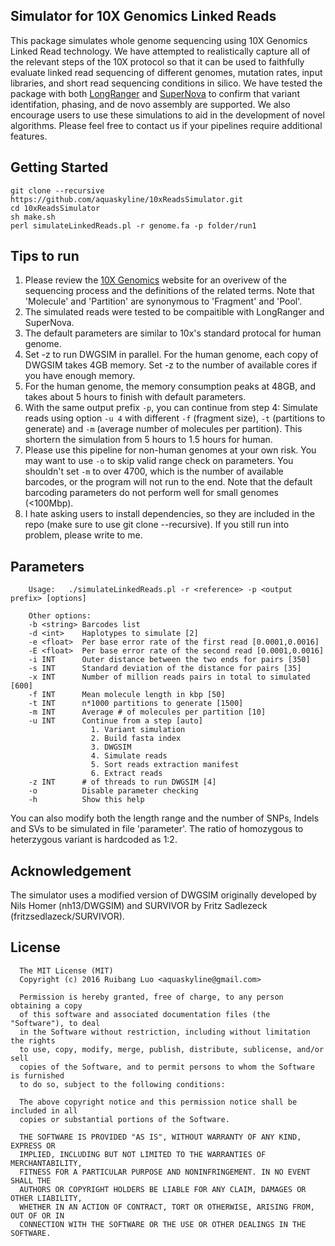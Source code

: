 ## Simulator for 10X Genomics Linked Reads

This package simulates whole genome sequencing using 10X Genomics Linked Read technology.  We have attempted to realistically capture all of the relevant steps of the 10X protocol so that it can be used to faithfully evaluate linked read sequencing of different genomes, mutation rates, input libraries, and short read sequencing conditions in silico. We have tested the package with both <a href="https://support.10xgenomics.com/genome-exome/software/pipelines/latest/what-is-long-ranger">LongRanger</a> and <a href="https://support.10xgenomics.com/de-novo-assembly/software/overview/welcome">SuperNova</a> to confirm that variant identifation, phasing, and de novo assembly are supported. We also encourage users to use these simulations to aid in the development of novel algorithms. Please feel free to contact us if your pipelines require additional features.

## Getting Started

```
git clone --recursive https://github.com/aquaskyline/10xReadsSimulator.git
cd 10xReadsSimulator
sh make.sh
perl simulateLinkedReads.pl -r genome.fa -p folder/run1
```

## Tips to run
1. Please review the <a href="https://www.10xgenomics.com/">10X Genomics</a> website for an overivew of the sequencing process and the definitions of the related terms. Note that 'Molecule' and 'Partition' are synonymous to 'Fragment' and 'Pool'.
2. The simulated reads were tested to be compaitible with LongRanger and SuperNova.
3. The default parameters are similar to 10x's standard protocal for human genome.
4. Set -z to run DWGSIM in parallel. For the human genome, each copy of DWGSIM takes 4GB memory. Set -z to the number of available cores if you have enough memory.
5. For the human genome, the memory consumption peaks at 48GB, and takes about 5 hours to finish with default parameters.
6. With the same output prefix `-p`, you can continue from step 4: Simulate reads using option `-u 4` with different `-f` (fragment size), `-t` (partitions to generate) and `-m` (average number of molecules per partition). This shortern the simulation from 5 hours to 1.5 hours for human.
7. Please use this pipeline for non-human genomes at your own risk. You may want to use `-o` to skip valid range check on parameters. You shouldn't set `-m` to over 4700, which is the number of available barcodes, or the program will not run to the end. Note that the default barcoding parameters do not perform well for small genomes (<100Mbp).
8. I hate asking users to install dependencies, so they are included in the repo (make sure to use git clone --recursive). If you still run into problem, please write to me.


## Parameters
```
    Usage:   ./simulateLinkedReads.pl -r <reference> -p <output prefix> [options]

    Other options:
    -b <string> Barcodes list
    -d <int>    Haplotypes to simulate [2]
    -e <float>  Per base error rate of the first read [0.0001,0.0016]
    -E <float>  Per base error rate of the second read [0.0001,0.0016]
    -i INT      Outer distance between the two ends for pairs [350]
    -s INT      Standard deviation of the distance for pairs [35]
    -x INT      Number of million reads pairs in total to simulated [600]
    -f INT      Mean molecule length in kbp [50]
    -t INT      n*1000 partitions to generate [1500]
    -m INT      Average # of molecules per partition [10]
    -u INT      Continue from a step [auto]
                  1. Variant simulation
                  2. Build fasta index
                  3. DWGSIM
                  4. Simulate reads
                  5. Sort reads extraction manifest
                  6. Extract reads
    -z INT      # of threads to run DWGSIM [4]
    -o          Disable parameter checking
    -h          Show this help
```
You can also modify both the length range and the number of SNPs, Indels and SVs to be simulated in file 'parameter'. The ratio of homozygous to heterzygous variant is hardcoded as 1:2.

## Acknowledgement
The simulator uses a modified version of DWGSIM originally developed by Nils Homer (nh13/DWGSIM) and SURVIVOR by Fritz Sadlezeck (fritzsedlazeck/SURVIVOR).

## License
```
  The MIT License (MIT)
  Copyright (c) 2016 Ruibang Luo <aquaskyline@gmail.com>
 
  Permission is hereby granted, free of charge, to any person obtaining a copy
  of this software and associated documentation files (the "Software"), to deal
  in the Software without restriction, including without limitation the rights
  to use, copy, modify, merge, publish, distribute, sublicense, and/or sell
  copies of the Software, and to permit persons to whom the Software is furnished
  to do so, subject to the following conditions:
 
  The above copyright notice and this permission notice shall be included in all
  copies or substantial portions of the Software.
 
  THE SOFTWARE IS PROVIDED "AS IS", WITHOUT WARRANTY OF ANY KIND, EXPRESS OR
  IMPLIED, INCLUDING BUT NOT LIMITED TO THE WARRANTIES OF MERCHANTABILITY,
  FITNESS FOR A PARTICULAR PURPOSE AND NONINFRINGEMENT. IN NO EVENT SHALL THE
  AUTHORS OR COPYRIGHT HOLDERS BE LIABLE FOR ANY CLAIM, DAMAGES OR OTHER LIABILITY,
  WHETHER IN AN ACTION OF CONTRACT, TORT OR OTHERWISE, ARISING FROM, OUT OF OR IN
  CONNECTION WITH THE SOFTWARE OR THE USE OR OTHER DEALINGS IN THE SOFTWARE.
```

